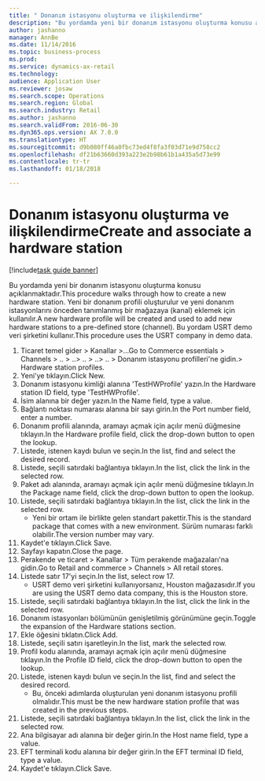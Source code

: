 ```yaml
--- 
title: " Donanım istasyonu oluşturma ve ilişkilendirme"
description: "Bu yordamda yeni bir donanım istasyonu oluşturma konusu açıklanmaktadır."
author: jashanno
manager: AnnBe
ms.date: 11/14/2016
ms.topic: business-process
ms.prod: 
ms.service: dynamics-ax-retail
ms.technology: 
audience: Application User
ms.reviewer: josaw
ms.search.scope: Operations
ms.search.region: Global
ms.search.industry: Retail
ms.author: jashanno
ms.search.validFrom: 2016-06-30
ms.dyn365.ops.version: AX 7.0.0
ms.translationtype: HT
ms.sourcegitcommit: d9b080ff46a0fbc73ed4f8fa3f03d71e9d758cc2
ms.openlocfilehash: df21b63660d393a223e2b98b61b1a435a5d73e99
ms.contentlocale: tr-tr
ms.lasthandoff: 01/18/2018

---
```

# <a name="create-and-associate-a-hardware-station"></a><span data-ttu-id="e2e67-103"> Donanım istasyonu oluşturma ve ilişkilendirme</span><span class="sxs-lookup"><span data-stu-id="e2e67-103">Create and associate a hardware station</span></span>

[!include[task guide banner](../includes/task-guide-banner.md)]

<span data-ttu-id="e2e67-104">Bu yordamda yeni bir donanım istasyonu oluşturma konusu açıklanmaktadır.</span><span class="sxs-lookup"><span data-stu-id="e2e67-104">This procedure walks through how to create a new hardware station.</span></span> <span data-ttu-id="e2e67-105">Yeni bir donanım profili oluşturulur ve yeni donanım istasyonlarını önceden tanımlanmış bir mağazaya (kanal) eklemek için kullanılır.</span><span class="sxs-lookup"><span data-stu-id="e2e67-105">A new hardware profile will be created and used to add new hardware stations to a pre-defined store (channel).</span></span> <span data-ttu-id="e2e67-106">Bu yordam USRT demo veri şirketini kullanır.</span><span class="sxs-lookup"><span data-stu-id="e2e67-106">This procedure uses the USRT company in demo data.</span></span>

1. <span data-ttu-id="e2e67-107">Ticaret temel gider > Kanallar >...</span><span class="sxs-lookup"><span data-stu-id="e2e67-107">Go to Commerce essentials > Channels > ..</span></span> <span data-ttu-id="e2e67-108">> ..</span><span class="sxs-lookup"><span data-stu-id="e2e67-108">> ..</span></span> <span data-ttu-id="e2e67-109">> ..</span><span class="sxs-lookup"><span data-stu-id="e2e67-109">> ..</span></span> <span data-ttu-id="e2e67-110">> Donanım istasyonu profilleri'ne gidin.</span><span class="sxs-lookup"><span data-stu-id="e2e67-110">> Hardware station profiles.</span></span>
2. <span data-ttu-id="e2e67-111">Yeni'ye tıklayın.</span><span class="sxs-lookup"><span data-stu-id="e2e67-111">Click New.</span></span>
3. <span data-ttu-id="e2e67-112">Donanım istasyonu kimliği alanına 'TestHWProfile' yazın.</span><span class="sxs-lookup"><span data-stu-id="e2e67-112">In the Hardware station ID field, type 'TestHWProfile'.</span></span>
4. <span data-ttu-id="e2e67-113">İsim alanına bir değer yazın.</span><span class="sxs-lookup"><span data-stu-id="e2e67-113">In the Name field, type a value.</span></span>
5. <span data-ttu-id="e2e67-114">Bağlantı noktası numarası alanına bir sayı girin.</span><span class="sxs-lookup"><span data-stu-id="e2e67-114">In the Port number field, enter a number.</span></span>
6. <span data-ttu-id="e2e67-115">Donanım profili alanında, aramayı açmak için açılır menü düğmesine tıklayın.</span><span class="sxs-lookup"><span data-stu-id="e2e67-115">In the Hardware profile field, click the drop-down button to open the lookup.</span></span>
7. <span data-ttu-id="e2e67-116">Listede, istenen kaydı bulun ve seçin.</span><span class="sxs-lookup"><span data-stu-id="e2e67-116">In the list, find and select the desired record.</span></span>
8. <span data-ttu-id="e2e67-117">Listede, seçili satırdaki bağlantıya tıklayın.</span><span class="sxs-lookup"><span data-stu-id="e2e67-117">In the list, click the link in the selected row.</span></span>
9. <span data-ttu-id="e2e67-118">Paket adı alanında, aramayı açmak için açılır menü düğmesine tıklayın.</span><span class="sxs-lookup"><span data-stu-id="e2e67-118">In the Package name field, click the drop-down button to open the lookup.</span></span>
10. <span data-ttu-id="e2e67-119">Listede, seçili satırdaki bağlantıya tıklayın.</span><span class="sxs-lookup"><span data-stu-id="e2e67-119">In the list, click the link in the selected row.</span></span>
    * <span data-ttu-id="e2e67-120">Yeni bir ortam ile birlikte gelen standart pakettir.</span><span class="sxs-lookup"><span data-stu-id="e2e67-120">This is the standard package that comes with a new environment.</span></span> <span data-ttu-id="e2e67-121">Sürüm numarası farklı olabilir.</span><span class="sxs-lookup"><span data-stu-id="e2e67-121">The version number may vary.</span></span>  
11. <span data-ttu-id="e2e67-122">Kaydet'e tıklayın.</span><span class="sxs-lookup"><span data-stu-id="e2e67-122">Click Save.</span></span>
12. <span data-ttu-id="e2e67-123">Sayfayı kapatın.</span><span class="sxs-lookup"><span data-stu-id="e2e67-123">Close the page.</span></span>
13. <span data-ttu-id="e2e67-124">Perakende ve ticaret > Kanallar > Tüm perakende mağazaları'na gidin.</span><span class="sxs-lookup"><span data-stu-id="e2e67-124">Go to Retail and commerce > Channels > All retail stores.</span></span>
14. <span data-ttu-id="e2e67-125">Listede satır 17'yi seçin.</span><span class="sxs-lookup"><span data-stu-id="e2e67-125">In the list, select row 17.</span></span>
    * <span data-ttu-id="e2e67-126">USRT demo veri şirketini kullanıyorsanız, Houston mağazasıdır.</span><span class="sxs-lookup"><span data-stu-id="e2e67-126">If you are using the USRT demo data company, this is the Houston store.</span></span>  
15. <span data-ttu-id="e2e67-127">Listede, seçili satırdaki bağlantıya tıklayın.</span><span class="sxs-lookup"><span data-stu-id="e2e67-127">In the list, click the link in the selected row.</span></span>
16. <span data-ttu-id="e2e67-128">Donanım istasyonları bölümünün genişletilmiş görünümüne geçin.</span><span class="sxs-lookup"><span data-stu-id="e2e67-128">Toggle the expansion of the Hardware stations section.</span></span>
17. <span data-ttu-id="e2e67-129">Ekle öğesini tıklatın.</span><span class="sxs-lookup"><span data-stu-id="e2e67-129">Click Add.</span></span>
18. <span data-ttu-id="e2e67-130">Listede, seçili satırı işaretleyin.</span><span class="sxs-lookup"><span data-stu-id="e2e67-130">In the list, mark the selected row.</span></span>
19. <span data-ttu-id="e2e67-131">Profil kodu alanında, aramayı açmak için açılır menü düğmesine tıklayın.</span><span class="sxs-lookup"><span data-stu-id="e2e67-131">In the Profile ID field, click the drop-down button to open the lookup.</span></span>
20. <span data-ttu-id="e2e67-132">Listede, istenen kaydı bulun ve seçin.</span><span class="sxs-lookup"><span data-stu-id="e2e67-132">In the list, find and select the desired record.</span></span>
    * <span data-ttu-id="e2e67-133">Bu, önceki adımlarda oluşturulan yeni donanım istasyonu profili olmalıdır.</span><span class="sxs-lookup"><span data-stu-id="e2e67-133">This must be the new hardware station profile that was created in the previous steps.</span></span>  
21. <span data-ttu-id="e2e67-134">Listede, seçili satırdaki bağlantıya tıklayın.</span><span class="sxs-lookup"><span data-stu-id="e2e67-134">In the list, click the link in the selected row.</span></span>
22. <span data-ttu-id="e2e67-135">Ana bilgisayar adı alanına bir değer girin.</span><span class="sxs-lookup"><span data-stu-id="e2e67-135">In the Host name field, type a value.</span></span>
23. <span data-ttu-id="e2e67-136">EFT terminali kodu alanına bir değer girin.</span><span class="sxs-lookup"><span data-stu-id="e2e67-136">In the EFT terminal ID field, type a value.</span></span>
24. <span data-ttu-id="e2e67-137">Kaydet'e tıklayın.</span><span class="sxs-lookup"><span data-stu-id="e2e67-137">Click Save.</span></span>


